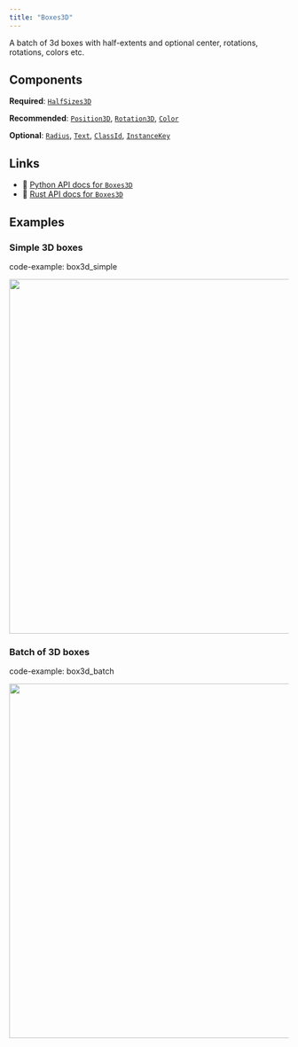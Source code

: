 ```yaml
---
title: "Boxes3D"
---
```


A batch of 3d boxes with half-extents and optional center, rotations, rotations, colors etc.

## Components

**Required**: [`HalfSizes3D`](../components/half_sizes3d.md)

**Recommended**: [`Position3D`](../components/position3d.md), [`Rotation3D`](../components/rotation3d.md), [`Color`](../components/color.md)

**Optional**: [`Radius`](../components/radius.md), [`Text`](../components/text.md), [`ClassId`](../components/class_id.md), [`InstanceKey`](../components/instance_key.md)

## Links
 * 🐍 [Python API docs for `Boxes3D`](https://ref.rerun.io/docs/python/HEAD/package/rerun/archetypes/boxes3d/)
 * 🦀 [Rust API docs for `Boxes3D`](https://docs.rs/rerun/0.9.0-alpha.6/rerun/archetypes/struct.Boxes3D.html)

## Examples

### Simple 3D boxes

code-example: box3d_simple

<center>
<picture>
  <source media="(max-width: 480px)" srcset="https://static.rerun.io/box3d_simple/d6a3f38d2e3360fbacac52bb43e44762635be9c8/480w.png">
  <source media="(max-width: 768px)" srcset="https://static.rerun.io/box3d_simple/d6a3f38d2e3360fbacac52bb43e44762635be9c8/768w.png">
  <source media="(max-width: 1024px)" srcset="https://static.rerun.io/box3d_simple/d6a3f38d2e3360fbacac52bb43e44762635be9c8/1024w.png">
  <source media="(max-width: 1200px)" srcset="https://static.rerun.io/box3d_simple/d6a3f38d2e3360fbacac52bb43e44762635be9c8/1200w.png">
  <img src="https://static.rerun.io/box3d_simple/d6a3f38d2e3360fbacac52bb43e44762635be9c8/full.png" width="640">
</picture>
</center>

### Batch of 3D boxes

code-example: box3d_batch

<center>
<picture>
  <source media="(max-width: 480px)" srcset="https://static.rerun.io/box3d_batch/28368d2872b2c98186a49fbd063b433e324a88ba/480w.png">
  <source media="(max-width: 768px)" srcset="https://static.rerun.io/box3d_batch/28368d2872b2c98186a49fbd063b433e324a88ba/768w.png">
  <source media="(max-width: 1024px)" srcset="https://static.rerun.io/box3d_batch/28368d2872b2c98186a49fbd063b433e324a88ba/1024w.png">
  <source media="(max-width: 1200px)" srcset="https://static.rerun.io/box3d_batch/28368d2872b2c98186a49fbd063b433e324a88ba/1200w.png">
  <img src="https://static.rerun.io/box3d_batch/28368d2872b2c98186a49fbd063b433e324a88ba/full.png" width="640">
</picture>
</center>


